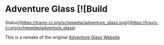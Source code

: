 # Adventure Glass [![Build
Status](https://travis-ci.org/schepedw/adventure_glass.svg)](https://travis-ci.org/schepedw/adventure_glass)

This is a remake of the original [Adventure Glass
Website](http://adventureglass.com)
